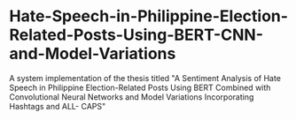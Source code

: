 # Hate-Speech-in-Philippine-Election-Related-Posts-Using-BERT-CNN-and-Model-Variations
A system implementation of the thesis titled "A Sentiment Analysis of Hate Speech in Philippine Election-Related Posts Using BERT Combined with Convolutional Neural Networks and Model Variations Incorporating Hashtags and ALL- CAPS"
